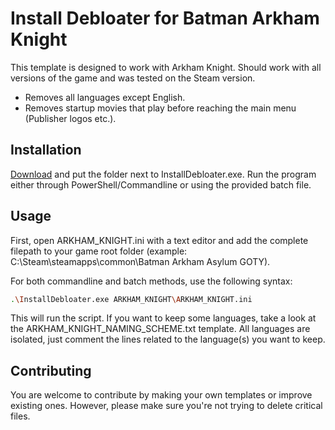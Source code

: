 # Install Debloater for Batman Arkham Knight

This template is designed to work with Arkham Knight. Should work with all versions of the game and was tested on the Steam version. 
- Removes all languages except English.
- Removes startup movies that play before reaching the main menu (Publisher logos etc.).

## Installation

[Download](https://github.com/neatodev/InstallDebloater/blob/main/templates/ARKHAM_KNIGHT/ARKHAM_KNIGHT.zip) and put the folder next to InstallDebloater.exe. Run the program either through PowerShell/Commandline or using the provided batch file.

## Usage

First, open ARKHAM_KNIGHT.ini with a text editor and add the complete filepath to your game root folder (example: C:\Steam\steamapps\common\Batman Arkham Asylum GOTY).

For both commandline and batch methods, use the following syntax:

```bash
.\InstallDebloater.exe ARKHAM_KNIGHT\ARKHAM_KNIGHT.ini
```
This will run the script.
If you want to keep some languages, take a look at the ARKHAM_KNIGHT_NAMING_SCHEME.txt template. All languages are isolated, just comment the lines related to the language(s) you want to keep. 

## Contributing
You are welcome to contribute by making your own templates or improve existing ones. However, please make sure you're not trying to delete critical files. 